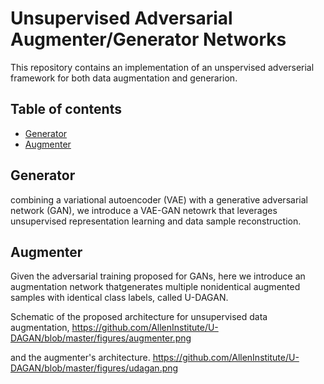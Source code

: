 # Unsupervised Adversarial Augmenter/Generator Networks
This repository contains an implementation of an unspervised adverserial framework for both data augmentation and generarion.

## Table of contents
* [Generator](#generator)
* [Augmenter](#augmenter)

## Generator
combining a variational autoencoder (VAE) with a generative adversarial network (GAN), we introduce a VAE-GAN netowrk that leverages unsupervised representation learning and data sample reconstruction.

	
## Augmenter
Given the adversarial training proposed for GANs, here we introduce an augmentation network thatgenerates multiple nonidentical augmented samples with identical class labels, called U-DAGAN.

Schematic of the proposed architecture for unsupervised data augmentation,
https://github.com/AllenInstitute/U-DAGAN/blob/master/figures/augmenter.png

and the augmenter's architecture.
https://github.com/AllenInstitute/U-DAGAN/blob/master/figures/udagan.png
